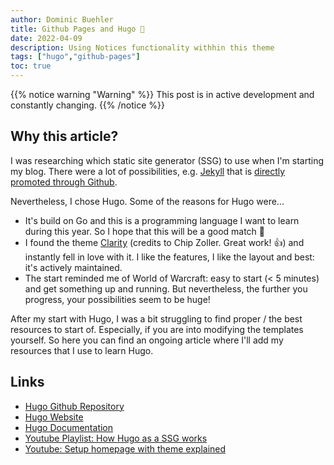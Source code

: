 ```yaml
---
author: Dominic Buehler
title: Github Pages and Hugo 📝
date: 2022-04-09
description: Using Notices functionality withhin this theme
tags: ["hugo","github-pages"]
toc: true
---
```



{{% notice warning "Warning" %}}
This post is in active development and constantly changing.
{{% /notice %}}

## Why this article?

I was researching which static site generator (SSG) to use when I'm starting my blog.
There were a lot of possibilities, e.g. [Jekyll](https://jekyllrb.com/) that is [directly promoted through Github](https://docs.github.com/en/pages/setting-up-a-github-pages-site-with-jekyll/about-github-pages-and-jekyll).

Nevertheless, I chose Hugo. Some of the reasons for Hugo were...
- It's build on Go and this is a programming language I want to learn during this year. So I hope that this will be a good match 🤞
- I found the theme [Clarity](https://github.com/chipzoller/hugo-clarity) (credits to Chip Zoller. Great work! 👍) and instantly fell in love with it. I like the features, I like the layout and best: it's actively maintained.
- The start reminded me of World of Warcraft: easy to start (< 5 minutes) and get something up and running. But nevertheless, the further you progress, your possibilities seem to be huge! 

After my start with Hugo, I was a bit struggling to find proper / the best resources to start of. Especially, if you are into modifying the templates yourself. So here you can find an ongoing article where I'll add my resources that I use to learn Hugo.

## Links
- [Hugo Github Repository](https://github.com/gohugoio/hugo)
- [Hugo Website](https://gohugo.io/)
- [Hugo Documentation](https://gohugo.io/documentation/)
- [Youtube Playlist: How Hugo as a SSG works](https://www.youtube.com/watch?v=u53xfby0EYI&list=PLbWvcwWtuDm1OpcbohZTOwwzmc8SMmlBD&t=0s)
- [Youtube: Setup homepage with theme explained](https://www.youtube.com/watch?v=dSBoFfnylIU)
